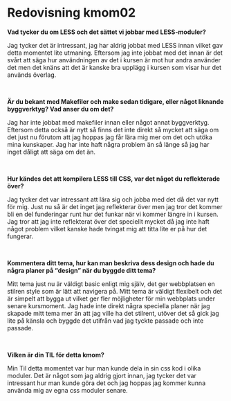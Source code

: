---
---
Redovisning kmom02
=========================

<p><b>Vad tycker du om LESS och det sättet vi jobbar med LESS-moduler?</b></p>
<p>Jag tycker det är intressant, jag har aldrig jobbat med LESS innan vilket gav detta momentet lite utmaning. Eftersom jag inte jobbat med det innan är det svårt att säga hur användningen av det i kursen är mot hur andra använder det men det knäns att det är kanske bra upplägg i kursen som visar hur det används överlag. </p> 

<p><b>Är du bekant med Makefiler och make sedan tidigare, eller något liknande byggverktyg? Vad anser du om det?</b></p>
<p>Jag har inte jobbat med makefiler innan eller något annat byggverktyg. Eftersom detta också är nytt så finns det inte direkt så mycket att säga om det just nu förutom att jag hoppas jag får lära mig mer om det och utöka mina kunskaper. Jag har inte haft några problem än så länge så jag har inget dåligt att säga om det än. </p> 

<p><b>Hur kändes det att kompilera LESS till CSS, var det något du reflekterade över?</b></p>
<p>Jag tycker det var intressant att lära sig och jobba med det då det var nytt för mig. Just nu så är det inget jag reflekterar över men jag tror det kommer bli en del funderingar runt hur det funkar när vi kommer längre in i kursen. Jag tror att jag inte reflekterat över det speciellt mycket då jag inte haft något problem vilket kanske hade tvingat mig att titta lite er på hur det fungerar.</p> 

<p><b>Kommentera ditt tema, hur kan man beskriva dess design och hade du några planer på “design” när du byggde ditt tema?</b></p>
<p>Mitt tema just nu är väldigt basic enligt mig själv, det ger webbplatsen en stilren style som är lätt att navigera på. Mitt tema är väldigt flexibelt och det är simpelt att bygga ut vilket ger fler möjligheter för min webbplats under senare kursmoment. Jag hade inte direkt några speciella planer när jag skapade mitt tema mer än att jag ville ha det stilrent, utöver det så gick jag lite på känsla och byggde det utifrån vad jag tyckte passade och inte passade. </p> 

<p><b>Vilken är din TIL för detta kmom?</b></p>
<p>Min Til detta momentet var hur man kunde dela in sin css kod i olika moduler. Det är något som jag aldrig gjort innan, jag tycker det var intressant hur man kunde göra det och jag hoppas jag kommer kunna använda mig av egna css moduler senare.</p> 
